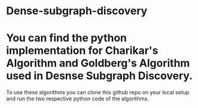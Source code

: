 # Dense-subgraph-discovery
# You can find the python implementation for Charikar's Algorithm and Goldberg's Algorithm used in Desnse Subgraph Discovery.
To use these algorithms you can clone this github repo on your local setup and run the two respective python code of the algorithms.